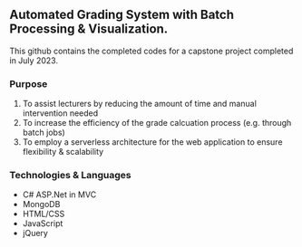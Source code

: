 ## Automated Grading System with Batch Processing & Visualization.
This github contains the completed codes for a capstone project completed in July 2023.

### Purpose
1. To assist lecturers by reducing the amount of time and manual intervention needed
2. To increase the efficiency of the grade calcuation process (e.g. through batch jobs)
3. To employ a serverless architecture for the web application to ensure flexibility & scalability

### Technologies & Languages
- C# ASP.Net in MVC
- MongoDB
- HTML/CSS
- JavaScript
- jQuery
